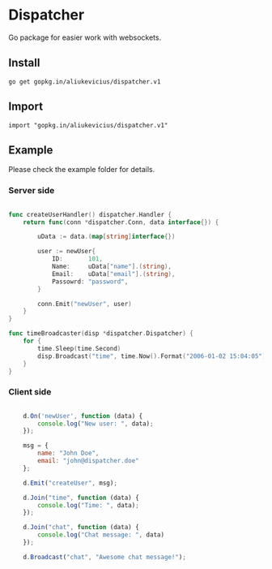 # Dispatcher

Go package for easier work with websockets.

## Install

```
go get gopkg.in/aliukevicius/dispatcher.v1
```

## Import

```
import "gopkg.in/aliukevicius/dispatcher.v1"
```

## Example

Please check the example folder for details.

### Server side
```go

func createUserHandler() dispatcher.Handler {
	return func(conn *dispatcher.Conn, data interface{}) {

		uData := data.(map[string]interface{})

		user := newUser{
			ID:       101,
			Name:     uData["name"].(string),
			Email:    uData["email"].(string),
			Passowrd: "password",
		}

		conn.Emit("newUser", user)
	}
}

func timeBroadcaster(disp *dispatcher.Dispatcher) {
	for {
		time.Sleep(time.Second)
		disp.Broadcast("time", time.Now().Format("2006-01-02 15:04:05"))
	}
}

```

### Client side

```js

	d.On('newUser', function (data) {
		console.log("New user: ", data); 
	});

	msg = {
		name: "John Doe",
		email: "john@dispatcher.doe"
	}; 

	d.Emit("createUser", msg);

	d.Join("time", function (data) {
		console.log("Time: ", data);
	});

	d.Join("chat", function (data) {
		console.log("Chat message: ", data)
	});

	d.Broadcast("chat", "Awesome chat message!");

```
